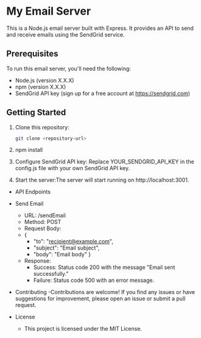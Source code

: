 # My Email Server

This is a Node.js email server built with Express. It provides an API to send and receive emails using the SendGrid service.

## Prerequisites

To run this email server, you'll need the following:

- Node.js (version X.X.X)
- npm (version X.X.X)
- SendGrid API key (sign up for a free account at https://sendgrid.com)

## Getting Started

1. Clone this repository:

   ```bash
   git clone <repository-url>

2. npm install

3. Configure SendGrid API key:
Replace YOUR_SENDGRID_API_KEY in the config.js file with your own SendGrid API key.

4. Start the server:The server will start running on http://localhost:3001.

- API Endpoints
- Send Email
    - URL: /sendEmail
    - Method: POST
    - Request Body:
    - {
      - "to": "recipient@example.com",
      - "subject": "Email subject",
      - "body": "Email body"
      }
  - Response:
      - Success: Status code 200 with the message "Email sent successfully."
      - Failure: Status code 500 with an error message.
    
- Contributing
    -Contributions are welcome! If you find any issues or have suggestions for improvement, please open an issue or submit a pull request.

- License
    - This project is licensed under the MIT License.